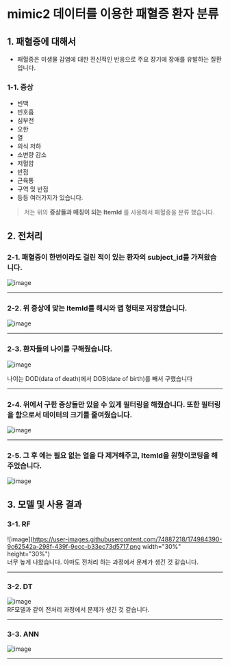 # mimic2 데이터를 이용한 패혈증 환자 분류

## 1. 패혈증에 대해서
- 패혈증은 미생물 감염에 대한 전신적인 반응으로 주요 장기에 장애를 유발하는 질환입니다.

### 1-1. 증상
- 빈백
- 빈호흡
- 심부전
- 오한
- 열
- 의식 저하
- 소변량 감소
- 저혈압
- 반점
- 근육통
- 구역 및 반점
- 등등 여러가지가 있습니다.
> 저는 위의 __증상들과 매칭이 되는 ItemId__ 를 사용해서 패혈증을 분류 했습니다.

## 2. 전처리
### 2-1. 패혈증이 한번이라도 걸린 적이 있는 환자의 subject_id를 가져왔습니다.
![image](https://user-images.githubusercontent.com/74887218/174982385-aef64565-6d09-4a54-9b40-3a5873e9c385.png)
***

### 2-2. 위 증상에 맞는 ItemId를 해시와 맵 형태로 저장했습니다. 
![image](https://user-images.githubusercontent.com/74887218/174982490-1a44cb04-9236-4dcd-9113-bd6be8f71c68.png)
***

### 2-3. 환자들의 나이를 구해줬습니다.
![image](https://user-images.githubusercontent.com/74887218/174983234-3442bb85-0b0e-4479-a434-fd781466adbb.png)   
   
나이는 DOD(data of death)에서 DOB(date of birth)를 빼서 구했습니다
***

### 2-4. 위에서 구한 증상들만 있을 수 있게 필터링을 해줬습니다. 또한 필터링을 함으로서 데이터의 크기를 줄여줬습니다. 
![image](https://user-images.githubusercontent.com/74887218/174983895-a85ff90d-e5c1-4072-8cd0-cc329e57ff8d.png)
***

### 2-5. 그 후 에는 필요 없는 열을 다 제거해주고, ItemId을 원핫이코딩을 해주었습니다.
![image](https://user-images.githubusercontent.com/74887218/174984223-a63c0441-69e3-4ded-92ea-8aeb409a93df.png)

## 3. 모델 및 사용 결과
### 3-1. RF
![image](https://user-images.githubusercontent.com/74887218/174984390-9c62542a-298f-439f-9ecc-b33ec73d5717.png width="30%" height="30%")   
너무 높게 나왔습니다. 아마도 전처리 하는 과정에서 문제가 생긴 것 같습니다.
***

### 3-2. DT
![image](https://user-images.githubusercontent.com/74887218/174984562-27543084-2d48-4a3f-b2cc-5667cc059c98.png)   
RF모델과 같이 전처리 과정에서 문제가 생긴 것 같습니다. 
***

### 3-3. ANN
![image](https://user-images.githubusercontent.com/74887218/174984736-1e4f9cd8-076c-4ffe-85bb-5afd9f90a8d1.png)
***

